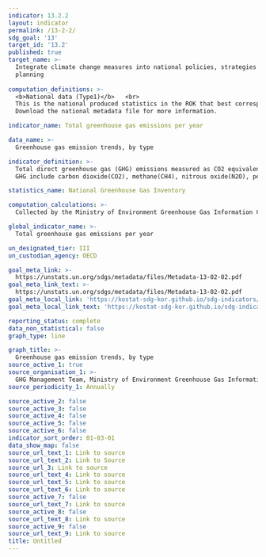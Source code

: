 ```yaml
---
indicator: 13.2.2
layout: indicator
permalink: /13-2-2/
sdg_goal: '13'
target_id: '13.2'
published: true
target_name: >-
  Integrate climate change measures into national policies, strategies and
  planning
  
computation_definitions: >-
  <b>National data (Type1)</b>   <br>
  This is the national produced statistics in the ROK that best corresponds to the definition of UN SDGs indicators. <br>
  Download the national metadata file for more information.

indicator_name: Total greenhouse gas emissions per year

data_name: >-
  Greenhouse gas emission trends, by type 

indicator_definition: >-
  Total direct greenhouse gas (GHG) emissions measured as CO2 equivalent. <br>
  GHG include carbon dioxide(CO2), methane(CH4), nitrous oxide(N2O), perfluorocarbons(PFCs), hydrofluorocarbons(HFCs), and sulfur hexafluoride(SF6), and the emissions are estimated in CO2eq by applying their global warming potential(GWP).

statistics_name: National Greenhouse Gas Inventory 

computation_calculations: >-
  Collected by the Ministry of Environment Greenhouse Gas Information Center 

global_indicator_name: >-
  Total greenhouse gas emissions per year

un_designated_tier: III
un_custodian_agency: OECD

goal_meta_link: >-
  https://unstats.un.org/sdgs/metadata/files/Metadata-13-02-02.pdf   
goal_meta_link_text: >-
  https://unstats.un.org/sdgs/metadata/files/Metadata-13-02-02.pdf   
goal_meta_local_link: 'https://kostat-sdg-kor.github.io/sdg-indicators/public/data/Metadata-13-02-02_ENG.pdf'
goal_meta_local_link_text: 'https://kostat-sdg-kor.github.io/sdg-indicators/public/data/Metadata-13-02-02_ENG.pdf'

reporting_status: complete
data_non_statistical: false
graph_type: line

graph_title: >-
  Greenhouse gas emission trends, by type 
source_active_1: true
source_organisation_1: >-
  GHG Management Team, Ministry of Environment Greenhouse Gas Information Center 
source_periodicity_1: Annually 

source_active_2: false
source_active_3: false
source_active_4: false
source_active_5: false
source_active_6: false
indicator_sort_order: 01-03-01
data_show_map: false
source_url_text_1: Link to source
source_url_text_2: Link to Source
source_url_3: Link to source
source_url_text_4: Link to source
source_url_text_5: Link to source
source_url_text_6: Link to source
source_active_7: false
source_url_text_7: Link to source
source_active_8: false
source_url_text_8: Link to source
source_active_9: false
source_url_text_9: Link to source
title: Untitled
---
```

